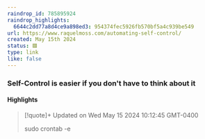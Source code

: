 ```yaml
---
raindrop_id: 785895924
raindrop_highlights:
  6644c2dd77a8d4ce9a898ed3: 954374fec5926fb570bf5a4c939be549
url: https://www.raquelmoss.com/automating-self-control/
created: May 15th 2024
status: 🟥
type: link
like: false
---
```



### Self-Control is easier if you don&#39;t have to think about it



#### Highlights

> [!quote]+ Updated on Wed May 15 2024 10:12:45 GMT-0400
>
> sudo crontab -e
